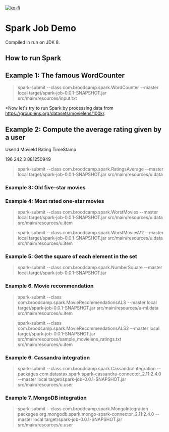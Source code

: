 [![ko-fi](https://www.ko-fi.com/img/githubbutton_sm.svg)](https://ko-fi.com/S6S0YXPX)

# Spark Job Demo

Compiled in run on JDK 8.

How to run Spark
-

## Example 1: The famous WordCounter

>spark-submit --class com.broodcamp.spark.WordCounter --master local target/spark-job-0.0.1-SNAPSHOT.jar src/main/resources/input.txt

*Now let's try to run Spark by processing data from https://grouplens.org/datasets/movielens/100k/.

## Example 2: Compute the average rating given by a user

UserId MovieId Rating TimeStamp

196	242	3	881250949

>spark-submit --class com.broodcamp.spark.RatingsAverage --master local target/spark-job-0.0.1-SNAPSHOT.jar src/main/resources/u.data

### Example 3: Old five-star movies

### Example 4: Most rated one-star movies

>spark-submit --class com.broodcamp.spark.WorstMovies --master local target/spark-job-0.0.1-SNAPSHOT.jar src/main/resources/u.data src/main/resources/u.item

>spark-submit --class com.broodcamp.spark.WorstMoviesV2 --master local target/spark-job-0.0.1-SNAPSHOT.jar src/main/resources/u.data src/main/resources/u.item

### Example 5: Get the square of each element in the set

>spark-submit --class com.broodcamp.spark.NumberSquare --master local target/spark-job-0.0.1-SNAPSHOT.jar

### Example 6. Movie recommendation

>spark-submit --class com.broodcamp.spark.MovieRecommendationsALS --master local target/spark-job-0.0.1-SNAPSHOT.jar src/main/resources/u-ml.data src/main/resources/u.item

>spark-submit --class com.broodcamp.spark.MovieRecommendationsALS2 --master local target/spark-job-0.0.1-SNAPSHOT.jar src/main/resources/sample_movielens_ratings.txt src/main/resources/u.item

### Example 6. Cassandra integration

>spark-submit --class com.broodcamp.spark.CassandraIntegration --packages com.datastax.spark:spark-cassandra-connector_2.11:2.4.0 --master local target/spark-job-0.0.1-SNAPSHOT.jar src/main/resources/u.user

### Example 7. MongoDB integration

>spark-submit --class com.broodcamp.spark.MongoIntegration --packages org.mongodb.spark:mongo-spark-connector_2.11:2.4.0 --master local target/spark-job-0.0.1-SNAPSHOT.jar src/main/resources/u.user
